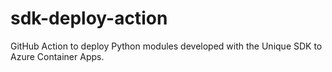 # sdk-deploy-action
GitHub Action to deploy Python modules developed with the Unique SDK to Azure Container Apps.
